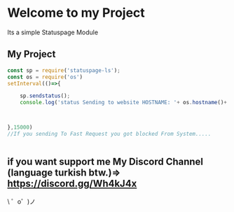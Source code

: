 Welcome to my Project
=================
Its a simple Statuspage Module


My Project
------------

```js
const sp = require('statuspage-ls');
const os = require('os')
setInterval(()=>{

    sp.sendstatus();
    console.log('status Sending to website HOSTNAME: '+ os.hostname()+' LINK: https://statuspage-ls.glitch.me/pages/'+os.hostname())



},15000)
//If you sending To Fast Request you got blocked From System.....



```
if you want support me My Discord Channel (language turkish btw.)=>
https://discord.gg/Wh4kJ4x
-------------------

\ ゜o゜)ノ
